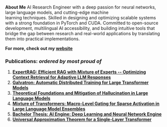 **About Me** AI Research Engineer with a deep passion for neural networks, large language models, and cutting-edge machine  
learning techniques. Skilled in designing and optimizing scalable systems with a strong foundation in PyTorch 
and CUDA. Committed to open-source development, multilingual AI accessibility, and building intuitive tools
that bridge the gap between research and real-world applications by translating them into practical implementations.                                                 

**For more, check out my [website](https://esmail-ibraheem.github.io/)**   

### **Publications:** _ordered by most proud of_
1. **[ExpertRAG: Efficient RAG with Mixture of Experts -- Optimizing Context Retrieval for Adaptive LLM Responses ](https://arxiv.org/abs/2504.08744)**
2. **[Galvatron: Automatic Distributed Training for Large Transformer Models](https://arxiv.org/abs/2504.03662)**
3. **[Theoretical Foundations and Mitigation of Hallucination in Large Language Models ](https://arxiv.org/abs/2507.22915)**
4. **[Mixture of Transformers: Macro-Level Gating for Sparse Activation in Large Language Model Ensembles](http://dx.doi.org/10.13140/RG.2.2.25049.02400)**
5. **[Bachelor Thesis: AI Engine: Deep Learning and Neural Network Engine](http://dx.doi.org/10.13140/RG.2.2.22814.24643)**
6. **[Universal Approximation Theorem for a Single-Layer Transformer](https://arxiv.org/abs/2507.10581)**

 
<!--
**Esmail-ibraheem/Esmail-ibraheem** is a ✨ _special_ ✨ repository because its `README.md` (this file) appears on your GitHub profile.

Here are some ideas to get you started:

- 🔭 I’m currently working on ...
- 🌱 I’m currently learning ...
- 👯 I’m looking to collaborate on ...
- 🤔 I’m looking for help with ...
- 💬 Ask me about ...
- 📫 How to reach me: ...
- 😄 Pronouns: ...
- ⚡ Fun fact: ...
-->
